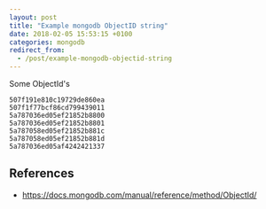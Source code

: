 ```yaml
---
layout: post
title: "Example mongodb ObjectID string"
date: 2018-02-05 15:53:15 +0100
categories: mongodb
redirect_from:
  - /post/example-mongodb-objectid-string
---
```


Some ObjectId's

    507f191e810c19729de860ea
    507f1f77bcf86cd799439011
    5a787036ed05ef21852b8800
    5a787036ed05ef21852b8801
    5a787058ed05ef21852b881c
    5a787058ed05ef21852b881d
    5a787036ed05af4242421337

## References
- https://docs.mongodb.com/manual/reference/method/ObjectId/